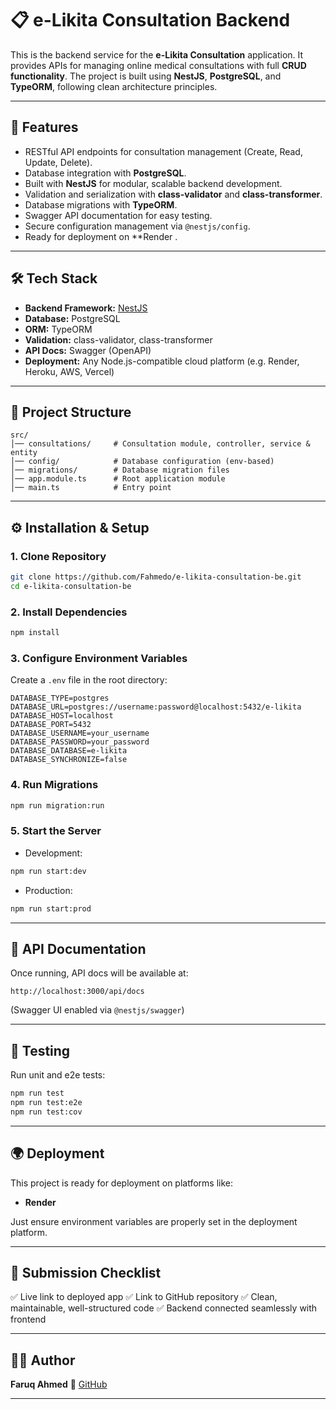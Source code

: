 # 📋 e-Likita Consultation Backend

This is the backend service for the **e-Likita Consultation** application.
It provides APIs for managing online medical consultations with full **CRUD functionality**.
The project is built using **NestJS**, **PostgreSQL**, and **TypeORM**, following clean architecture principles.

---

## 🚀 Features

- RESTful API endpoints for consultation management (Create, Read, Update, Delete).
- Database integration with **PostgreSQL**.
- Built with **NestJS** for modular, scalable backend development.
- Validation and serialization with **class-validator** and **class-transformer**.
- Database migrations with **TypeORM**.
- Swagger API documentation for easy testing.
- Secure configuration management via `@nestjs/config`.
- Ready for deployment on \*\*Render .

---

## 🛠️ Tech Stack

- **Backend Framework:** [NestJS](https://nestjs.com/)
- **Database:** PostgreSQL
- **ORM:** TypeORM
- **Validation:** class-validator, class-transformer
- **API Docs:** Swagger (OpenAPI)
- **Deployment:** Any Node.js-compatible cloud platform (e.g. Render, Heroku, AWS, Vercel)

---

## 📂 Project Structure

```
src/
│── consultations/     # Consultation module, controller, service & entity
│── config/            # Database configuration (env-based)
│── migrations/        # Database migration files
│── app.module.ts      # Root application module
│── main.ts            # Entry point
```

---

## ⚙️ Installation & Setup

### 1. Clone Repository

```bash
git clone https://github.com/Fahmedo/e-likita-consultation-be.git
cd e-likita-consultation-be
```

### 2. Install Dependencies

```bash
npm install
```

### 3. Configure Environment Variables

Create a `.env` file in the root directory:

```env
DATABASE_TYPE=postgres
DATABASE_URL=postgres://username:password@localhost:5432/e-likita
DATABASE_HOST=localhost
DATABASE_PORT=5432
DATABASE_USERNAME=your_username
DATABASE_PASSWORD=your_password
DATABASE_DATABASE=e-likita
DATABASE_SYNCHRONIZE=false
```

### 4. Run Migrations

```bash
npm run migration:run
```

### 5. Start the Server

- Development:

```bash
npm run start:dev
```

- Production:

```bash
npm run start:prod
```

---

## 📖 API Documentation

Once running, API docs will be available at:

```
http://localhost:3000/api/docs
```

(Swagger UI enabled via `@nestjs/swagger`)

---

## 🧪 Testing

Run unit and e2e tests:

```bash
npm run test
npm run test:e2e
npm run test:cov
```

---

## 🌍 Deployment

This project is ready for deployment on platforms like:

- **Render**

Just ensure environment variables are properly set in the deployment platform.

---

## 📌 Submission Checklist

✅ Live link to deployed app
✅ Link to GitHub repository
✅ Clean, maintainable, well-structured code
✅ Backend connected seamlessly with frontend

---

## 👨‍💻 Author

**Faruq Ahmed**
🔗 [GitHub](https://github.com/fahmedo)

---
